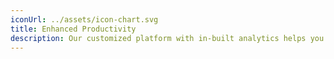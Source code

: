 ```yaml
---
iconUrl: ../assets/icon-chart.svg
title: Enhanced Productivity
description: Our customized platform with in-built analytics helps you manage your distributed teams.
---
```

